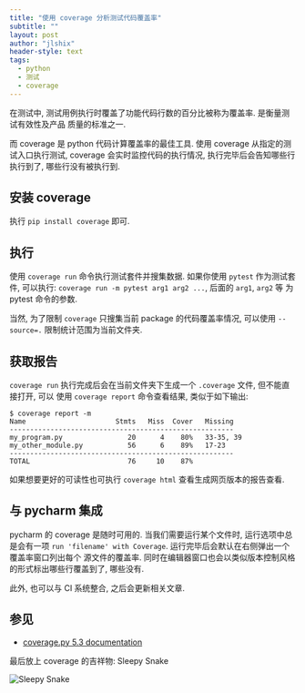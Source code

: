 ```yaml
---
title: "使用 coverage 分析测试代码覆盖率"
subtitle: ""
layout: post
author: "jlshix"
header-style: text
tags:
  - python
  - 测试
  - coverage
---
```


在测试中, 测试用例执行时覆盖了功能代码行数的百分比被称为覆盖率. 是衡量测试有效性及产品
质量的标准之一.

而 coverage 是 python 代码计算覆盖率的最佳工具. 使用 coverage 从指定的测试入口执行测试,
coverage 会实时监控代码的执行情况, 执行完毕后会告知哪些行执行到了, 哪些行没有被执行到.


## 安装 coverage

执行 `pip install coverage` 即可.

## 执行

使用 `coverage run` 命令执行测试套件并搜集数据. 如果你使用 `pytest` 作为测试套件,
可以执行: `coverage run -m pytest arg1 arg2 ...`, 后面的 `arg1`, `arg2` 等
为 pytest 命令的参数.

当然, 为了限制 `coverage` 只搜集当前 package 的代码覆盖率情况, 可以使用 `--source=.`
限制统计范围为当前文件夹.


## 获取报告

`coverage run` 执行完成后会在当前文件夹下生成一个 `.coverage` 文件, 但不能直接打开, 可以
使用 `coverage report` 命令查看结果, 类似于如下输出:

```shell
$ coverage report -m
Name                      Stmts   Miss  Cover   Missing
-------------------------------------------------------
my_program.py                20      4    80%   33-35, 39
my_other_module.py           56      6    89%   17-23
-------------------------------------------------------
TOTAL                        76     10    87%
```

如果想要更好的可读性也可执行 `coverage html` 查看生成网页版本的报告查看.


## 与 pycharm 集成

pycharm 的 coverage 是随时可用的. 当我们需要运行某个文件时, 运行选项中总是会有一项
`run 'filename' with Coverage`. 运行完毕后会默认在右侧弹出一个覆盖率窗口列出每个
源文件的覆盖率. 同时在编辑器窗口也会以类似版本控制风格的形式标出哪些行覆盖到了, 哪些没有.

此外, 也可以与 CI 系统整合, 之后会更新相关文章.

## 参见

- [coverage.py 5.3 documentation](https://coverage.readthedocs.io/en/coverage-5.3/index.html)

最后放上 coverage 的吉祥物: Sleepy Snake

![Sleepy Snake](https://coverage.readthedocs.io/en/coverage-5.3/_images/sleepy-snake-600.png)